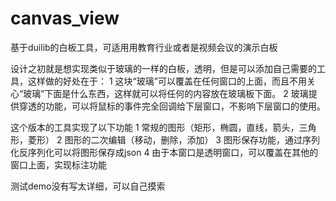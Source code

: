 # canvas_view

基于duilib的白板工具，可适用用教育行业或者是视频会议的演示白板

设计之初就是想实现类似于玻璃的一样的白板，透明，但是可以添加自己需要的工具，这样做的好处在于：
1 这块“玻璃”可以覆盖在任何窗口的上面，而且不用关心“玻璃”下面是什么东西，这样就可以将任何的内容放在玻璃板下面。 
2 玻璃提供穿透的功能，可以将鼠标的事件完全回调给下层窗口，不影响下层窗口的使用。

这个版本的工具实现了以下功能
1 常规的图形（矩形，椭圆，直线，箭头，三角形，菱形）
2 图形的二次编辑（移动，删除，添加）
3 图形保存功能，通过序列化反序列化可以将图形保存成json
4 由于本窗口是透明窗口，可以覆盖在其他的窗口上面，实现标注功能

测试demo没有写太详细，可以自己摸索

